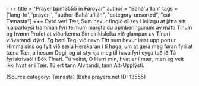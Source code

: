 +++
title = "Prayer bpn13555 in Føroyar"
author = "Bahá'u'lláh"
tags = ['lang-fo', 'prayer-', "author-Bahá'u'lláh", "category-unsorted", "cat-Tænasta"]
+++
Dýrd veri Tær, Sum hevur fingið øll tey Heiløgu at játta sítt hjálparloysi framman fyri teimum margfaldu opinberingunum av mátti Tínum og hvønn Profet at viðurkenna Sín einkisleika við glampan av Tínari viðvarandi dýrd. Eg bøni Teg, við navn Títt sum hevur læst upp portur Himmalsins og fylt við sælu Herskaran í tí høga, um at gera meg føran fyri at tæna Tær, á hesum Degi, og at styrkja meg til hava fyri eyga tað ið Tú fyriskrivaði í Bók Tínari. Tú veitst, O Harri mín, hvat er í mær; men eg veit ikki hvat er í Tær. Tú ert tann Alvitandi, tann Alt-Upplýsti.

(Source category: Tænasta)
(Bahaiprayers.net ID: 13555)
